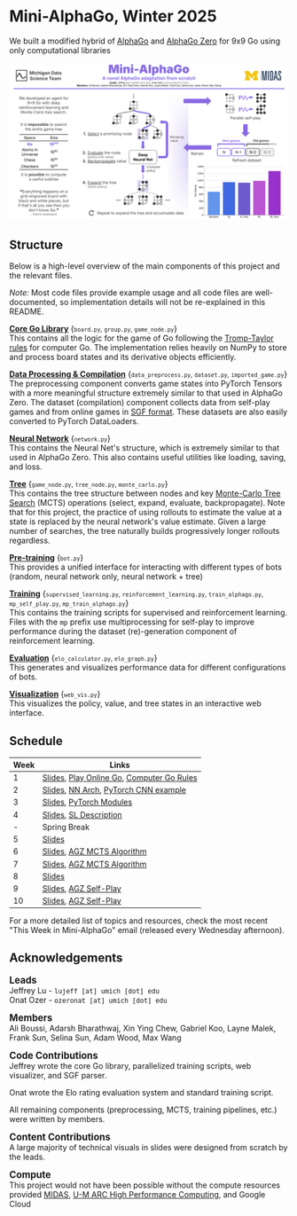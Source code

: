 # Mini-AlphaGo, Winter 2025

We built a modified hybrid of [AlphaGo](https://www.nature.com/articles/nature16961) and [AlphaGo Zero](https://www.nature.com/articles/nature24270) for 9x9 Go using only computational libraries

![web interface](README_img.svg)

## Structure

Below is a high-level overview of the main components of this project and the relevant files.

*Note:* Most code files provide example usage and all code files are well-documented, so implementation details will not be re-explained in this README.

<ins>**Core Go Library**</ins> {<small>`board.py`, `group.py`, `game_node.py`</small>}
<br>
This contains all the logic for the game of Go following the [Tromp-Taylor rules](https://tromp.github.io/go.html) for computer Go. The implementation relies heavily on NumPy to store and process board states and its derivative objects efficiently.

<ins>**Data Processing & Compilation**</ins> {<small>`data_preprocess.py`, `dataset.py`, `imported_game.py`</small>}
<br>
The preprocessing component converts game states into PyTorch Tensors with a more meaningful structure extremely similar to that used in AlphaGo Zero. The dataset (compilation) component collects data from self-play games and from online games in [SGF format](https://en.wikipedia.org/wiki/Smart_Game_Format). These datasets are also easily converted to PyTorch DataLoaders.

<ins>**Neural Network**</ins> {<small>`network.py`</small>}
<br>
This contains the Neural Net's structure, which is extremely similar to that used in AlphaGo Zero. This also contains useful utilities like loading, saving, and loss.

<ins>**Tree**</ins> {<small>`game_node.py`, `tree_node.py`, `monte_carlo.py`</small>}
<br>
This contains the tree structure between nodes and key [Monte-Carlo Tree Search](https://en.wikipedia.org/wiki/Monte_Carlo_tree_search) (MCTS) operations (select, expand, evaluate, backpropagate). Note that for this project, the practice of using rollouts to estimate the value at a state is replaced by the neural network's value estimate. Given a large number of searches, the tree naturally builds progressively longer rollouts regardless.

<ins>**Pre-training**</ins> {<small>`bot.py`</small>}
<br>
This provides a unified interface for interacting with different types of bots (random, neural network only, neural network + tree)

<ins>**Training**</ins> {<small>`supervised_learning.py`, `reinforcement_learning.py`, `train_alphago.py`, `mp_self_play.py`, `mp_train_alphago.py`</small>}
<br>
This contains the training scripts for supervised and reinforcement learning. Files with the `mp` prefix use multiprocessing for self-play to improve performance during the dataset (re)-generation component of reinforcement learning.

<ins>**Evaluation**</ins> {<small>`elo_calculator.py`, `elo_graph.py`</small>}
<br>
This generates and visualizes performance data for different configurations of bots.

<ins>**Visualization**</ins> {<small>`web_vis.py`</small>}
<br>
This visualizes the policy, value, and tree states in an interactive web interface.

## Schedule

| **Week** | **Links** |
| --- | --- |
| 1 | [Slides](https://docs.google.com/presentation/d/1-xUB_iLC-hbhHI7JJtxdNb0yJfJjoJYizdwDDreBi8k/edit?usp=sharing), [Play Online Go](https://online-go.com/), [Computer Go Rules](https://tromp.github.io/go.html)
| 2 | [Slides](https://docs.google.com/presentation/d/1Tl5gFVL9Pp-qJr6oYB78062bHCQMhRM6sasR86lCWHc/edit?usp=sharing), [NN Arch](https://discovery.ucl.ac.uk/id/eprint/10045895/1/agz_unformatted_nature.pdf#page=27), [PyTorch CNN example](https://pytorch.org/tutorials/beginner/blitz/cifar10_tutorial.html) |
| 3 | [Slides](https://docs.google.com/presentation/d/1yF0llAtNVfPCPmMXlIslRqWAPUI-A_-ez7vHlBAoXFc/edit?usp=sharing), [PyTorch Modules](https://pytorch.org/docs/stable/notes/modules.html#modules-as-building-blocks) |
| 4 | [Slides](https://docs.google.com/presentation/d/1kch18ub-a1Mqck-qaXYb6X_Oq3d1L4-R20YT2aCWkdE/edit?usp=sharing), [SL Description](https://discovery.ucl.ac.uk/id/eprint/10045895/1/agz_unformatted_nature.pdf#page=25) |
| - | Spring Break |
| 5 | [Slides](https://docs.google.com/presentation/d/1LEbv5XmeUX-hytKAuPFUy0yyKeiUiF1bOkyMBQJuSTI/edit?usp=sharing) |
| 6 | [Slides](https://docs.google.com/presentation/d/1TNW__iBweAtqnh088tEdCIuehKC8lB6dVtbhaNIpi_8/edit?usp=sharing), [AGZ MCTS Algorithm](https://discovery.ucl.ac.uk/id/eprint/10045895/1/agz_unformatted_nature.pdf#page=25) |
| 7 | [Slides](https://docs.google.com/presentation/d/1wIUXCe9MaicW_u0sWpuu7ez-zFpV4AijGfOX_aeQJbA/edit?usp=sharing), [AGZ MCTS Algorithm](https://discovery.ucl.ac.uk/id/eprint/10045895/1/agz_unformatted_nature.pdf#page=25) |
| 8 | [Slides](https://docs.google.com/presentation/d/1BjuzCKrI5Vfv_F5P5DK3Sx71WJa6JHJf2YE8hAVNCw0/edit?usp=sharing) |
| 9 | [Slides](https://docs.google.com/presentation/d/1G-nk0L82hz_oKPSu5gVLuP0IPvvzAgibMXir0PsA7E0/edit?usp=sharing), [AGZ Self-Play](https://discovery.ucl.ac.uk/id/eprint/10045895/1/agz_unformatted_nature.pdf#page=24) |
| 10 | [Slides](https://docs.google.com/presentation/d/1xUUn0M5ybaiBdqf3to-zYb7lVD8xvjtTtmi1IMmWr9c/edit?usp=sharing), [AGZ Self-Play](https://discovery.ucl.ac.uk/id/eprint/10045895/1/agz_unformatted_nature.pdf#page=24) |

For a more detailed list of topics and resources, check the most recent "This Week in Mini-AlphaGo" email (released every Wednesday afternoon).

## Acknowledgements

<big>**Leads**</big>
<br>
Jeffrey Lu - <small><tt>lujeff&nbsp;[at]&nbsp;umich&nbsp;[dot]&nbsp;edu</tt></small>
<br>
Onat Ozer - <small><tt>ozeronat&nbsp;[at]&nbsp;umich&nbsp;[dot]&nbsp;edu</tt></small>

<big>**Members**</big>
<br>
Ali Boussi, Adarsh Bharathwaj, Xin Ying Chew, Gabriel Koo, Layne Malek, Frank Sun, Selina Sun, Adam Wood, Max Wang

<big>**Code Contributions**</big>
<br>
Jeffrey wrote the core Go library, parallelized training scripts, web visualizer, and SGF parser.

Onat wrote the Elo rating evaluation system and standard training script.

All remaining components (preprocessing, MCTS, training pipelines, etc.) were written by members.

<big>**Content Contributions**</big>
<br>
A large majority of technical visuals in slides were designed from scratch by the leads.

<big>**Compute**</big>
<br>
This project would not have been possible without the compute resources provided [MIDAS](https://midas.umich.edu/), [U-M ARC High Performance Computing](https://its.umich.edu/advanced-research-computing), and Google Cloud
